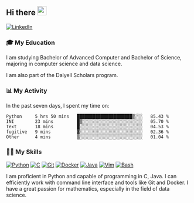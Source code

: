 ## Hi there <a href="#"><img src="https://media.giphy.com/media/hvRJCLFzcasrR4ia7z/giphy.gif" width="25px"></a>

[![LinkedIn](https://img.shields.io/badge/-LinkedIn-blue?style=social&logo=LinkedIn)](https://www.linkedin.com/in/ziao-ji)


### 🎓 My Education
     
I am studying Bachelor of Advanced Computer and Bachelor of Science, majoring in computer science and data science. 

I am also part of the Dalyell Scholars program. 


### 📊 My Activity

In the past seven days, I spent my time on:

<!--START_SECTION:waka-->

```text
Python     5 hrs 50 mins   █████████████████████▒░░░   85.43 %
INI        23 mins         █▒░░░░░░░░░░░░░░░░░░░░░░░   05.70 %
Text       18 mins         █░░░░░░░░░░░░░░░░░░░░░░░░   04.53 %
fugitive   9 mins          ▓░░░░░░░░░░░░░░░░░░░░░░░░   02.36 %
Other      4 mins          ▒░░░░░░░░░░░░░░░░░░░░░░░░   01.04 %
```

<!--END_SECTION:waka-->

### 💪🏻 My Skills

[![Python](https://img.shields.io/badge/-Python-yellow?style=flat-square&logo=Python)](#-my-skills)
[![C     ](https://img.shields.io/badge/-C-blue?style=flat-square&logo=C)](#-my-skills)
[![Git   ](https://img.shields.io/badge/-Git-grey?style=flat-square&logo=Git)](#-my-skills)
[![Docker](https://img.shields.io/badge/-Docker-grey?style=flat-square&logo=Docker)](#-my-skills)
[![Java  ](https://img.shields.io/badge/-Java-grey?style=flat-square&logo=Java)](#-my-skills)
[![Vim   ](https://img.shields.io/badge/-Vim-grey?style=flat-square&logo=Vim)](#-my-skills)
[![Bash  ](https://img.shields.io/badge/-Bash-grey?style=flat-square&)](#-my-skills)

I am proficient in Python and capable of programming in C, Java. I can efficiently work with command line interface and tools like Git and Docker. I have a great passion for mathematics, especially in the field of data science.
